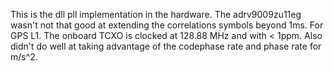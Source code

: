 This is the dll pll implementation in the hardware.
The adrv9009zu11eg wasn't not that good at extending the correlations symbols beyond 1ms.
For GPS L1. The onboard TCXO is clocked at 128.88 MHz and with < 1ppm. Also didn't do well at taking advantage of the codephase rate and phase rate for m/s^2.
